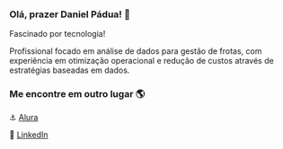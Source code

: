 ### Olá, prazer Daniel Pádua! 👋

Fascinado por tecnologia!

Profissional focado em análise de dados para gestão de frotas, com experiência em otimização operacional e redução de custos através de estratégias baseadas em dados.

### Me encontre em outro lugar 🌎

⚓ [Alura](https://cursos.alura.com.br/user/dnpadua)

💼 [LinkedIn](https://www.linkedin.com/in/dnpadua/)

